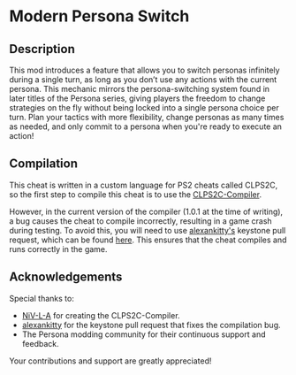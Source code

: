 # Modern Persona Switch
## Description
This mod introduces a feature that allows you to switch personas infinitely during a single turn, as long as you don’t use any actions with the current persona. This mechanic mirrors the persona-switching system found in later titles of the Persona series, giving players the freedom to change strategies on the fly without being locked into a single persona choice per turn. Plan your tactics with more flexibility, change personas as many times as needed, and only commit to a persona when you're ready to execute an action!

## Compilation
This cheat is written in a custom language for PS2 cheats called CLPS2C, so the first step to compile this cheat is to use the [CLPS2C-Compiler](https://github.com/NiV-L-A/CLPS2C-Compiler/tree/master).

However, in the current version of the compiler (1.0.1 at the time of writing), a bug causes the cheat to compile incorrectly, resulting in a game crash during testing. To avoid this, you will need to use [alexankitty's](https://github.com/alexankitty) keystone pull request, which can be found [here](https://github.com/alexankitty/keystone). This ensures that the cheat compiles and runs correctly in the game.

## Acknowledgements
Special thanks to:

- [NiV-L-A](https://github.com/NiV-L-A) for creating the CLPS2C-Compiler.
- [alexankitty](https://github.com/alexankitty) for the keystone pull request that fixes the compilation bug.
- The Persona modding community for their continuous support and feedback.

Your contributions and support are greatly appreciated!